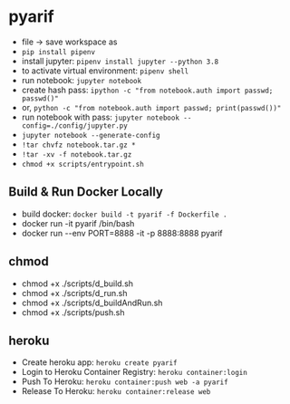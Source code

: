 # pyarif

- file -> save workspace as
- `pip install pipenv`
- install jupyter: `pipenv install jupyter --python 3.8`
- to activate virtual environment: `pipenv shell`
- run notebook: `jupyter notebook`
- create hash pass: `ipython -c "from notebook.auth import passwd; passwd()"`
- or, `python -c "from notebook.auth import passwd; print(passwd())"`
- run notebook with pass: `jupyter notebook --config=./config/jupyter.py`
- `jupyter notebook --generate-config`
- `!tar chvfz notebook.tar.gz *`
- `!tar -xv -f notebook.tar.gz`
- `chmod +x scripts/entrypoint.sh`


## Build & Run Docker Locally

- build docker: `docker build -t pyarif -f Dockerfile .`
- docker run -it pyarif /bin/bash
- docker run --env PORT=8888 -it -p 8888:8888 pyarif


## chmod

- chmod +x ./scripts/d_build.sh
- chmod +x ./scripts/d_run.sh
- chmod +x ./scripts/d_buildAndRun.sh
- chmod +x ./scripts/push.sh

## heroku

- Create heroku app: `heroku create pyarif`
- Login to Heroku Container Registry: `heroku container:login`
- Push To Heroku: `heroku container:push web -a pyarif`
- Release To Heroku: `heroku container:release web`
